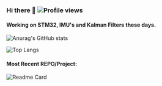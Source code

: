 ### Hi there 👋 ![Profile views](https://gpvc.arturio.dev/ibrahimcahit)

#### Working on STM32, IMU's and Kalman Filters these days.

![Anurag's GitHub stats](https://github-readme-stats.vercel.app/api?username=ibrahimcahit&show_icons=true&theme=dark&count_private=FALSE)

![Top Langs](https://github-readme-stats.vercel.app/api/top-langs/?username=ibrahimcahit&layout=compact&show_icons=true&theme=dark)

#### Most Recent REPO/Project:

![Readme Card](https://github-readme-stats.vercel.app/api/pin/?username=ibrahimcahit&repo=VTVL&show_owner=TRUE&show_icons=true&theme=dark)

